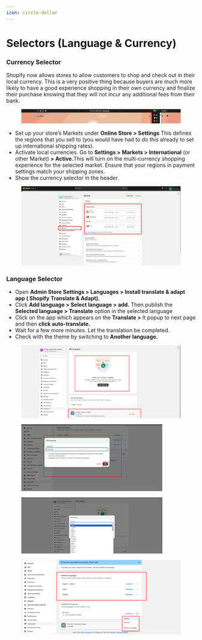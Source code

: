 ```yaml
---
icon: circle-dollar
---
```


# Selectors (Language & Currency)

### Currency Selector <a href="#currency-selector" id="currency-selector"></a>

Shopify now allows stores to allow customers to shop and check out in their local currency. This is a very positive thing because buyers are much more likely to have a good experience shopping in their own currency and finalize their purchase knowing that they will not incur any additional fees from their bank.

<figure><img src="../.gitbook/assets/header-04.jpg" alt=""><figcaption></figcaption></figure>

* Set up your store’s Markets under **Online Store > Settings** This defines the regions that you sell to (you would have had to do this already to set up international shipping rates).
* Activate local currencies. Go to **Settings > Markets > International** (or other Market) **> Active.**&#x54;his will turn on the multi-currency shopping experience for the selected market. Ensure that your regions in payment settings match your shipping zones.
* Show the currency selector in the header.

<figure><img src="../.gitbook/assets/lan-sec.jpg" alt=""><figcaption></figcaption></figure>

### Language Selector <a href="#language-selector" id="language-selector"></a>

* Open **Admin Store Settings > Languages > Install translate & adapt app ( Shopify Translate & Adapt).**
* Click **Add language > Select language > add.** Then publish the **Selected language > Translate** option in the selected language
* Click on the app which appears on the **Translate >** It popup to next page and then **click auto-translate.**
* Wait for a few more minutes. Let the translation be completed.
* Check with the theme by switching to **Another language.**

<figure><img src="../.gitbook/assets/lan1.png" alt=""><figcaption></figcaption></figure>

<div data-full-width="true"><figure><img src="../.gitbook/assets/lan-sec-01.png" alt="" width="375"><figcaption></figcaption></figure> <figure><img src="../.gitbook/assets/lan2.png" alt="" width="375"><figcaption></figcaption></figure></div>

<figure><img src="../.gitbook/assets/lan-sec-02.png" alt=""><figcaption></figcaption></figure>

